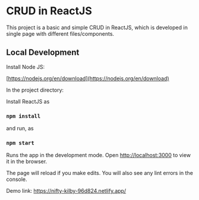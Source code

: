 # CRUD in ReactJS

This project is a basic and simple CRUD in ReactJS, which is developed in single page with different files/components.

## Local Development

Install Node JS: 

[https://nodejs.org/en/download](https://nodejs.org/en/download)

In the project directory:

Install ReactJS as 

### `npm install` 

and run, as

### `npm start`

Runs the app in the development mode.
Open [http://localhost:3000](http://localhost:3000) to view it in the browser.

The page will reload if you make edits.
You will also see any lint errors in the console.

Demo link: https://nifty-kilby-96d824.netlify.app/
